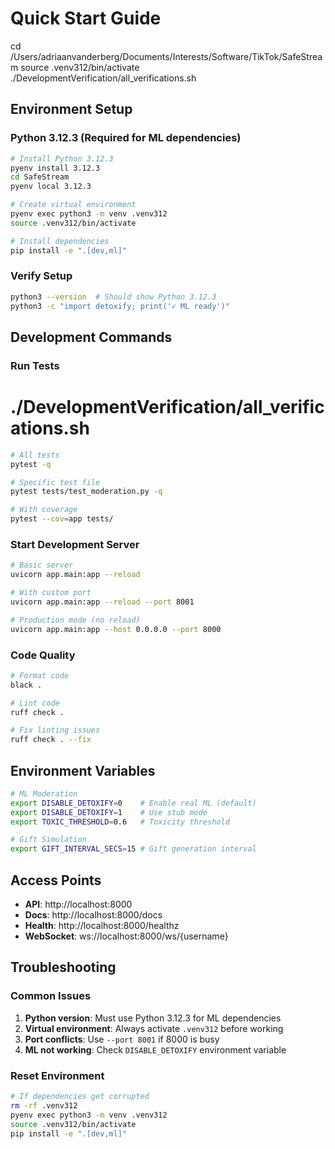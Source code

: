 # Quick Start Guide

cd /Users/adriaanvanderberg/Documents/Interests/Software/TikTok/SafeStream
source .venv312/bin/activate
./DevelopmentVerification/all_verifications.sh

## Environment Setup

### Python 3.12.3 (Required for ML dependencies)

```bash
# Install Python 3.12.3
pyenv install 3.12.3
cd SafeStream
pyenv local 3.12.3

# Create virtual environment
pyenv exec python3 -m venv .venv312
source .venv312/bin/activate

# Install dependencies
pip install -e ".[dev,ml]"
```

### Verify Setup

```bash
python3 --version  # Should show Python 3.12.3
python3 -c "import detoxify; print('✓ ML ready')"
```

## Development Commands

### Run Tests

# ./DevelopmentVerification/all_verifications.sh

```bash
# All tests
pytest -q

# Specific test file
pytest tests/test_moderation.py -q

# With coverage
pytest --cov=app tests/
```

### Start Development Server

```bash
# Basic server
uvicorn app.main:app --reload

# With custom port
uvicorn app.main:app --reload --port 8001

# Production mode (no reload)
uvicorn app.main:app --host 0.0.0.0 --port 8000
```

### Code Quality

```bash
# Format code
black .

# Lint code
ruff check .

# Fix linting issues
ruff check . --fix
```

## Environment Variables

```bash
# ML Moderation
export DISABLE_DETOXIFY=0    # Enable real ML (default)
export DISABLE_DETOXIFY=1    # Use stub mode
export TOXIC_THRESHOLD=0.6   # Toxicity threshold

# Gift Simulation
export GIFT_INTERVAL_SECS=15 # Gift generation interval
```

## Access Points

- **API**: http://localhost:8000
- **Docs**: http://localhost:8000/docs
- **Health**: http://localhost:8000/healthz
- **WebSocket**: ws://localhost:8000/ws/{username}

## Troubleshooting

### Common Issues

1. **Python version**: Must use Python 3.12.3 for ML dependencies
2. **Virtual environment**: Always activate `.venv312` before working
3. **Port conflicts**: Use `--port 8001` if 8000 is busy
4. **ML not working**: Check `DISABLE_DETOXIFY` environment variable

### Reset Environment

```bash
# If dependencies get corrupted
rm -rf .venv312
pyenv exec python3 -m venv .venv312
source .venv312/bin/activate
pip install -e ".[dev,ml]"
``` 